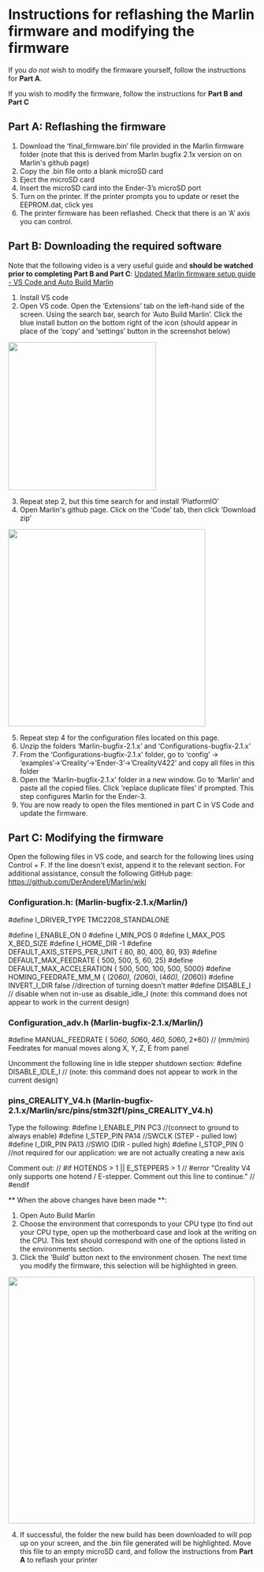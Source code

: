 # Instructions for reflashing the Marlin firmware and modifying the firmware
If you *do not* wish to modify the firmware yourself, follow the instructions for **Part A**.

If you wish to modify the firmware, follow the instructions for **Part B and Part C**

## Part A: Reflashing the firmware
1. Download the ‘final_firmware.bin’ file provided in the Marlin firmware folder (note that this is derived from Marlin bugfix 2.1x version on on Marlin's github page)
2. Copy the .bin file onto a blank microSD card
3. Eject the microSD card
4. Insert the microSD card into the Ender-3’s microSD port
5. Turn on the printer. If the printer prompts you to update or reset the EEPROM.dat, click yes
6. The printer firmware has been reflashed. Check that there is an ‘A’ axis you can control.


## Part B: Downloading the required software
Note that the following video is a very useful guide and **should be watched prior to completing Part B and Part C**: [Updated Marlin firmware setup guide - VS Code and Auto Build Marlin](https://www.youtube.com/watch?v=eq_ygvHF29I)

1. Install VS code 
2. Open VS code. Open the ‘Extensions’ tab on the left-hand side of the screen. Using the search bar, search for ‘Auto Build Marlin’. Click the blue install button on the bottom right of the icon (should appear in place of the ‘copy’ and ‘settings’ button in the screenshot below)

<img src="https://github.com/nkonstantini/Robotics-to-perform-biomedical-experiments-capstone-project/assets/145983034/e06a6f3a-86c4-454e-9173-977b253af538" height="300">

3. Repeat step 2, but this time search for and install ‘PlatformIO’ 
4. Open Marlin's github page. Click on the ‘Code’ tab, then click ‘Download zip’

<img src="https://github.com/nkonstantini/Robotics-to-perform-biomedical-experiments-capstone-project/assets/145983034/20c55c48-dbfd-4b2b-846c-40c46bc203fd" height="400">

5. Repeat step 4 for the configuration files located on this page. 
7. Unzip the folders ‘Marlin-bugfix-2.1.x’ and ‘Configurations-bugfix-2.1.x’
8. From the ‘Configurations-bugfix-2.1.x’ folder, go to ‘config’ -> ‘examples’->’Creality’->’Ender-3’->’CrealityV422’ and copy all files in this folder
9. Open the ‘Marlin-bugfix-2.1.x’ folder in a new window. Go to ‘Marlin’ and paste all the copied files. Click ‘replace duplicate files’ if prompted. This step configures Marlin for the Ender-3.
10. You are now ready to open the files mentioned in part C in VS Code and update the firmware.

## Part C: Modifying the firmware
Open the following files in VS code, and search for the following lines using Control + F. If the line doesn't exist, append it to the relevant section. For additional assistance, consult the following GitHub page: https://github.com/DerAndere1/Marlin/wiki 

### Configuration.h: (Marlin-bugfix-2.1.x/Marlin/)
#define I_DRIVER_TYPE TMC2208_STANDALONE

#define I_ENABLE_ON 0
#define I_MIN_POS 0
#define I_MAX_POS X_BED_SIZE
#define I_HOME_DIR -1
#define DEFAULT_AXIS_STEPS_PER_UNIT   { 80, 80, 400, 80, 93}
#define DEFAULT_MAX_FEEDRATE          { 500, 500, 5, 60, 25}
#define DEFAULT_MAX_ACCELERATION      { 500, 500, 100, 500, 5000}
#define HOMING_FEEDRATE_MM_M { (20*60), (20*60), (4*60), (20*60)}
#define INVERT_I_DIR false //direction of turning doesn’t matter
#define DISABLE_I // disable when not in-use as disable_idle_I (note: this command does not appear to work in the current design)


### Configuration_adv.h (Marlin-bugfix-2.1.x/Marlin/)
#define MANUAL_FEEDRATE { 50*60, 50*60, 4*60, 50*60, 2*60} // (mm/min) Feedrates for manual moves along X, Y, Z, E from panel

Uncomment the following line in Idle stepper shutdown section:
#define DISABLE_IDLE_I // (note: this command does not appear to work in the current design)


### pins_CREALITY_V4.h (Marlin-bugfix-2.1.x/Marlin/src/pins/stm32f1/pins_CREALITY_V4.h)
Type the following:
#define I_ENABLE_PIN                       PC3 //(connect to ground to always enable)
#define I_STEP_PIN                         PA14 //SWCLK (STEP - pulled low)
#define I_DIR_PIN                          PA13 //SWIO  (DIR - pulled high)
#define I_STOP_PIN 0 //not required for our application: we are not actually creating a new axis

Comment out:
// #if HOTENDS > 1 || E_STEPPERS > 1
//   #error "Creality V4 only supports one hotend / E-stepper. Comment out this line to continue."
// #endif

** When the above changes have been made **:
1. Open Auto Build Marlin
2. Choose the environment that corresponds to your CPU type (to find out your CPU type, open up the motherboard case and look at the writing on the CPU. This text should correspond with one of the options listed in the environments section.
3. Click the 'Build' button next to the environment chosen. The next time you modify the firmware, this selection will be highlighted in green.

<img src="https://github.com/nkonstantini/Robotics-to-perform-biomedical-experiments-capstone-project/assets/145983034/ac039291-b837-4929-87a8-64fb598ce7ee" height="500">

4. If successful, the folder the new build has been downloaded to will pop up on your screen, and the .bin file generated will be highlighted. Move this file to an empty microSD card, and follow the instructions from **Part A** to reflash your printer
